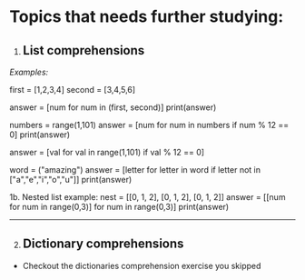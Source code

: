 # Topics that needs further studying:

1. ## List comprehensions

*Examples:*

first = [1,2,3,4]
second = [3,4,5,6]

answer = [num for num in (first, second)]
print(answer)

numbers = range(1,101)
answer = [num for num in numbers if num % 12 == 0]
print(answer)

answer = [val for val in range(1,101) if val % 12 == 0]

word = ("amazing")
answer = [letter for letter in word if letter not in ["a","e","i","o","u"]]
print(answer)

1b. Nested list example:
nest = [[0, 1, 2], [0, 1, 2], [0, 1, 2]]
answer = [[num for num in range(0,3)] for num in range(0,3)]
print(answer)


-------------------------------------------------
2. ## Dictionary comprehensions
- Checkout the dictionaries comprehension exercise you skipped
